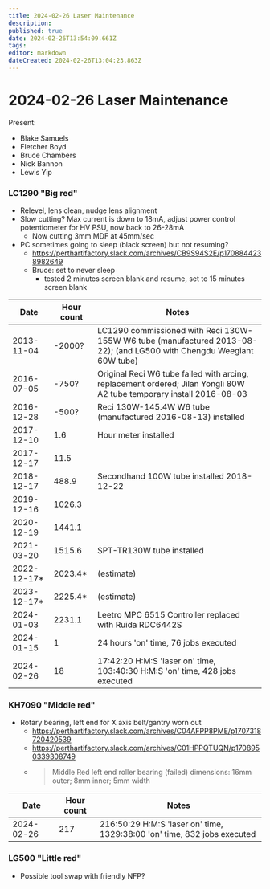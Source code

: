 ```yaml
---
title: 2024-02-26 Laser Maintenance
description: 
published: true
date: 2024-02-26T13:54:09.661Z
tags: 
editor: markdown
dateCreated: 2024-02-26T13:04:23.863Z
---
```


# 2024-02-26 Laser Maintenance

Present:
* Blake Samuels
* Fletcher Boyd
* Bruce Chambers
* Nick Bannon
* Lewis Yip

### LC1290 "Big red"

* Relevel, lens clean, nudge lens alignment
* Slow cutting? Max current is down to 18mA, adjust power control potentiometer for HV PSU, now back to 26-28mA
  * Now cutting 3mm MDF at 45mm/sec
* PC sometimes going to sleep (black screen) but not resuming?
  * https://perthartifactory.slack.com/archives/CB9S94S2E/p1708844238982649
  * Bruce: set to never sleep
    * tested 2 minutes screen blank and resume, set to 15 minutes screen blank

| Date       | Hour count | Notes |
|------------|------------|-----------------------------------------------------------------------------------------------------------------------|
| 2013-11-04 | -2000?     | LC1290 commissioned with Reci 130W-155W W6 tube (manufactured 2013-08-22); (and LG500 with Chengdu Weegiant 60W tube) |
| 2016-07-05 | -750?      | Original Reci W6 tube failed with arcing, replacement ordered; Jilan Yongli 80W A2 tube temporary install 2016-08-03  |
| 2016-12-28 | -500?      | Reci 130W-145.4W W6 tube (manufactured 2016-08-13) installed |
| 2017-12-10 | 1.6        | Hour meter installed |
| 2017-12-17 | 11.5       | |
| 2018-12-17 | 488.9      | Secondhand 100W tube installed 2018-12-22 |
| 2019-12-16 | 1026.3     | |
| 2020-12-19 | 1441.1     | |
| 2021-03-20 | 1515.6     | SPT-TR130W tube installed |
| 2022-12-17* | 2023.4*   | (estimate) |
| 2023-12-17* | 2225.4*   | (estimate) |
| 2024-01-03 | 2231.1     | Leetro MPC 6515 Controller replaced with Ruida RDC6442S |
| 2024-01-15 | 1          | 24 hours 'on' time, 76 jobs executed |
| 2024-02-26 | 18         | 17:42:20 H:M:S 'laser on' time, 103:40:30 H:M:S 'on' time, 428 jobs executed |

### KH7090 "Middle red"

* Rotary bearing, left end for X axis belt/gantry worn out
  * https://perthartifactory.slack.com/archives/C04AFPP8PME/p1707318720420539
  * https://perthartifactory.slack.com/archives/C01HPPQTUQN/p1708950339308749
  * > Middle Red left end roller bearing (failed) dimensions: 16mm outer; 8mm inner; 5mm width

| Date       | Hour count | Notes |
|------------|------------|-------|
| 2024-02-26 | 217        | 216:50:29 H:M:S 'laser on' time, 1329:38:00 'on' time, 832 jobs executed |

### LG500 "Little red"
* Possible tool swap with friendly NFP?